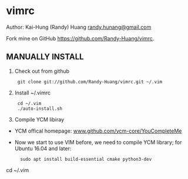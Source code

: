 vimrc
=====
Author: Kai-Hung (Randy) Huang <randy.hunang@gmail.com>

Fork mine on GitHub https://github.com/Randy-Huang/vimrc.

MANUALLY INSTALL
----------------

1. Check out from github

        git clone git://github.com/Randy-Huang/vimrc.git ~/.vim

2. Install ~/.vimrc        
    
        cd ~/.vim
        ./auto-install.sh
        
3. Compile YCM libiray        
 * YCM offical homepage: www.github.com/ycm-core/YouCompleteMe
        
 * Now we start to use VIM before, we need to compile YCM library; for Ubuntu 16.04 and later:

         sudo apt install build-essential cmake python3-dev
       
                
                
cd ~/.vim    

